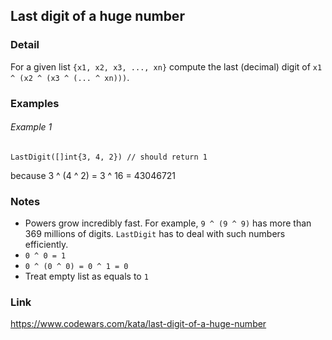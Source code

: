 ## Last digit of a huge number

### Detail

For a given list `{x1, x2, x3, ..., xn}` compute the last (decimal) digit of `x1 ^ (x2 ^ (x3 ^ (... ^ xn)))`.

### Examples

###### Example 1

```golang
LastDigit([]int{3, 4, 2}) // should return 1
```

because 3 ^ (4 ^ 2) = 3 ^ 16 = 43046721

### Notes

- Powers grow incredibly fast. For example, `9 ^ (9 ^ 9)` has more than 369 millions of digits. `LastDigit` has to deal
  with such numbers efficiently.
- `0 ^ 0 = 1`
- `0 ^ (0 ^ 0) = 0 ^ 1 = 0`
- Treat empty list as equals to `1`

### Link

https://www.codewars.com/kata/last-digit-of-a-huge-number